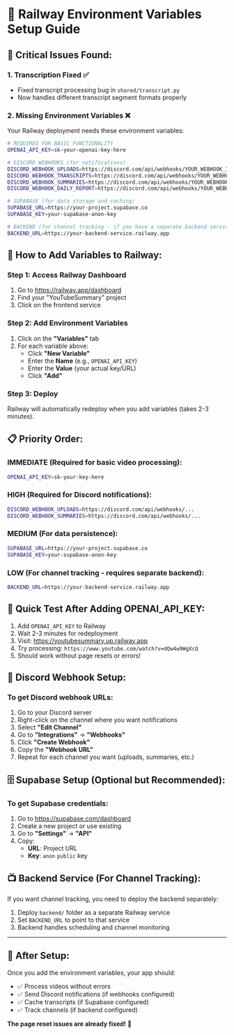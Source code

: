 # 🚂 Railway Environment Variables Setup Guide

## 🚨 Critical Issues Found:

### 1. **Transcription Fixed** ✅
- Fixed transcript processing bug in `shared/transcript.py`
- Now handles different transcript segment formats properly

### 2. **Missing Environment Variables** ❌
Your Railway deployment needs these environment variables:

```bash
# REQUIRED FOR BASIC FUNCTIONALITY
OPENAI_API_KEY=sk-your-openai-key-here

# DISCORD WEBHOOKS (for notifications)
DISCORD_WEBHOOK_UPLOADS=https://discord.com/api/webhooks/YOUR_WEBHOOK_ID/YOUR_WEBHOOK_TOKEN
DISCORD_WEBHOOK_TRANSCRIPTS=https://discord.com/api/webhooks/YOUR_WEBHOOK_ID/YOUR_WEBHOOK_TOKEN
DISCORD_WEBHOOK_SUMMARIES=https://discord.com/api/webhooks/YOUR_WEBHOOK_ID/YOUR_WEBHOOK_TOKEN
DISCORD_WEBHOOK_DAILY_REPORT=https://discord.com/api/webhooks/YOUR_WEBHOOK_ID/YOUR_WEBHOOK_TOKEN

# SUPABASE (for data storage and caching)
SUPABASE_URL=https://your-project.supabase.co
SUPABASE_KEY=your-supabase-anon-key

# BACKEND (for channel tracking - if you have a separate backend service)
BACKEND_URL=https://your-backend-service.railway.app
```

## 🔧 How to Add Variables to Railway:

### **Step 1: Access Railway Dashboard**
1. Go to https://railway.app/dashboard
2. Find your "YouTubeSummary" project
3. Click on the frontend service

### **Step 2: Add Environment Variables**
1. Click on the **"Variables"** tab
2. For each variable above:
   - Click **"New Variable"**
   - Enter the **Name** (e.g., `OPENAI_API_KEY`)
   - Enter the **Value** (your actual key/URL)
   - Click **"Add"**

### **Step 3: Deploy**
Railway will automatically redeploy when you add variables (takes 2-3 minutes).

## 📋 Priority Order:

### **IMMEDIATE (Required for basic video processing):**
```bash
OPENAI_API_KEY=sk-your-key-here
```

### **HIGH (Required for Discord notifications):**
```bash
DISCORD_WEBHOOK_UPLOADS=https://discord.com/api/webhooks/...
DISCORD_WEBHOOK_SUMMARIES=https://discord.com/api/webhooks/...
```

### **MEDIUM (For data persistence):**
```bash
SUPABASE_URL=https://your-project.supabase.co
SUPABASE_KEY=your-supabase-anon-key
```

### **LOW (For channel tracking - requires separate backend):**
```bash
BACKEND_URL=https://your-backend-service.railway.app
```

## 🎯 **Quick Test After Adding OPENAI_API_KEY:**

1. Add `OPENAI_API_KEY` to Railway
2. Wait 2-3 minutes for redeployment
3. Visit: https://youtubesummary.up.railway.app
4. Try processing: `https://www.youtube.com/watch?v=dQw4w9WgXcQ`
5. Should work without page resets or errors!

## 📨 **Discord Webhook Setup:**

### **To get Discord webhook URLs:**
1. Go to your Discord server
2. Right-click on the channel where you want notifications
3. Select **"Edit Channel"**
4. Go to **"Integrations"** → **"Webhooks"**
5. Click **"Create Webhook"**
6. Copy the **"Webhook URL"**
7. Repeat for each channel you want (uploads, summaries, etc.)

## 🗄️ **Supabase Setup (Optional but Recommended):**

### **To get Supabase credentials:**
1. Go to https://supabase.com/dashboard
2. Create a new project or use existing
3. Go to **"Settings"** → **"API"**
4. Copy:
   - **URL**: Project URL
   - **Key**: `anon` `public` key

## 📺 **Backend Service (For Channel Tracking):**

If you want channel tracking, you need to deploy the backend separately:
1. Deploy `backend/` folder as a separate Railway service
2. Set `BACKEND_URL` to point to that service
3. Backend handles scheduling and channel monitoring

---

## 🚀 **After Setup:**

Once you add the environment variables, your app should:
- ✅ Process videos without errors
- ✅ Send Discord notifications (if webhooks configured)
- ✅ Cache transcripts (if Supabase configured)
- ✅ Track channels (if backend configured)

**The page reset issues are already fixed!** 🎉
